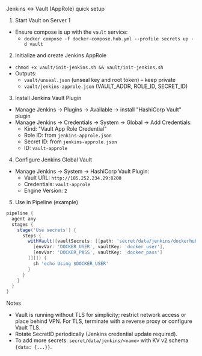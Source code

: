 Jenkins ↔ Vault (AppRole) quick setup

1) Start Vault on Server 1

- Ensure compose is up with the `vault` service:
  - `docker compose -f docker-compose.hub.yml --profile secrets up -d vault`

2) Initialize and create Jenkins AppRole

- `chmod +x vault/init-jenkins.sh && vault/init-jenkins.sh`
- Outputs:
  - `vault/unseal.json` (unseal key and root token) – keep private
  - `vault/jenkins-approle.json` (VAULT_ADDR, ROLE_ID, SECRET_ID)

3) Install Jenkins Vault Plugin

- Manage Jenkins → Plugins → Available → install "HashiCorp Vault" plugin
- Manage Jenkins → Credentials → System → Global → Add Credentials:
  - Kind: "Vault App Role Credential"
  - Role ID: from `jenkins-approle.json`
  - Secret ID: from `jenkins-approle.json`
  - ID: `vault-approle`

4) Configure Jenkins Global Vault

- Manage Jenkins → System → HashiCorp Vault Plugin:
  - Vault URL: `http://185.252.234.29:8200`
  - Credentials: `vault-approle`
  - Engine Version: `2`

5) Use in Pipeline (example)

```groovy
pipeline {
  agent any
  stages {
    stage('Use secrets') {
      steps {
        withVault([vaultSecrets: [[path: 'secret/data/jenkins/dockerhub', secretValues: [
          [envVar: 'DOCKER_USER', vaultKey: 'docker_user'],
          [envVar: 'DOCKER_PASS', vaultKey: 'docker_pass']
        ]]]]) {
          sh 'echo Using $DOCKER_USER'
        }
      }
    }
  }
}
```

Notes

- Vault is running without TLS for simplicity; restrict network access or place behind VPN. For TLS, terminate with a reverse proxy or configure Vault TLS.
- Rotate SecretID periodically (Jenkins credential update required).
- To add more secrets: `secret/data/jenkins/<name>` with KV v2 schema `{data: {...}}`.

